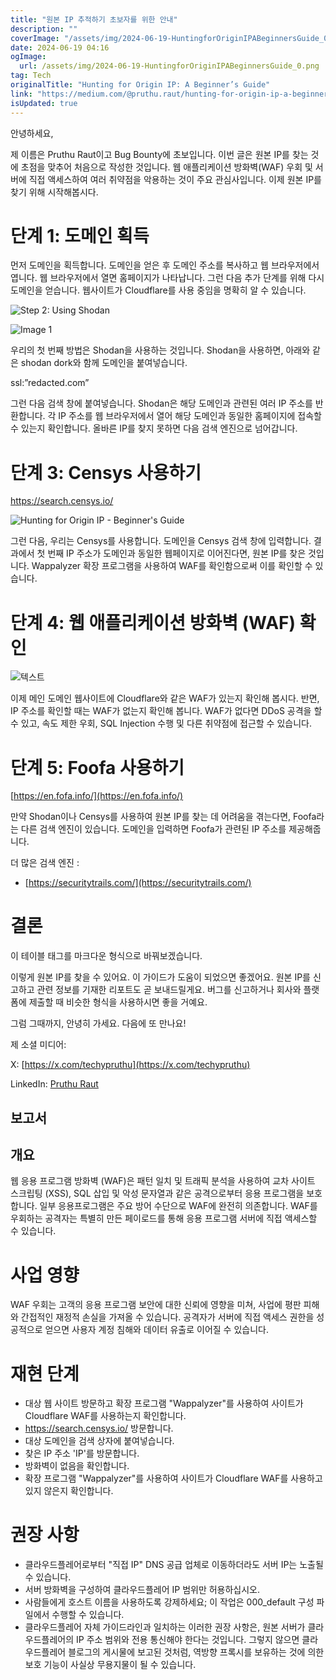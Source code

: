```yaml
---
title: "원본 IP 추적하기 초보자를 위한 안내"
description: ""
coverImage: "/assets/img/2024-06-19-HuntingforOriginIPABeginnersGuide_0.png"
date: 2024-06-19 04:16
ogImage: 
  url: /assets/img/2024-06-19-HuntingforOriginIPABeginnersGuide_0.png
tag: Tech
originalTitle: "Hunting for Origin IP: A Beginner’s Guide"
link: "https://medium.com/@pruthu.raut/hunting-for-origin-ip-a-beginners-guide-70235f3dd415"
isUpdated: true
---
```






안녕하세요,

제 이름은 Pruthu Raut이고 Bug Bounty에 초보입니다. 이번 글은 원본 IP를 찾는 것에 초점을 맞추어 처음으로 작성한 것입니다. 웹 애플리케이션 방화벽(WAF) 우회 및 서버에 직접 액세스하여 여러 취약점을 악용하는 것이 주요 관심사입니다. 이제 원본 IP를 찾기 위해 시작해봅시다.

# 단계 1: 도메인 획득

먼저 도메인을 획득합니다. 도메인을 얻은 후 도메인 주소를 복사하고 웹 브라우저에서 엽니다. 웹 브라우저에서 열면 홈페이지가 나타납니다. 그런 다음 추가 단계를 위해 다시 도메인을 얻습니다. 웹사이트가 Cloudflare를 사용 중임을 명확히 알 수 있습니다.

<div class="content-ad"></div>


![Step 2: Using Shodan](https://www.shodan.io/)

![Image 1](/assets/img/2024-06-19-HuntingforOriginIPABeginnersGuide_1.png)


<div class="content-ad"></div>

우리의 첫 번째 방법은 Shodan을 사용하는 것입니다. Shodan을 사용하면, 아래와 같은 shodan dork와 함께 도메인을 붙여넣습니다.

ssl:”redacted.com”

그런 다음 검색 창에 붙여넣습니다. Shodan은 해당 도메인과 관련된 여러 IP 주소를 반환합니다. 각 IP 주소를 웹 브라우저에서 열어 해당 도메인과 동일한 홈페이지에 접속할 수 있는지 확인합니다. 올바른 IP를 찾지 못하면 다음 검색 엔진으로 넘어갑니다.

# 단계 3: Censys 사용하기

<div class="content-ad"></div>

https://search.censys.io/

![Hunting for Origin IP - Beginner's Guide](/assets/img/2024-06-19-HuntingforOriginIPABeginnersGuide_2.png)

그런 다음, 우리는 Censys를 사용합니다. 도메인을 Censys 검색 창에 입력합니다. 결과에서 첫 번째 IP 주소가 도메인과 동일한 웹페이지로 이어진다면, 원본 IP를 찾은 것입니다. Wappalyzer 확장 프로그램을 사용하여 WAF를 확인함으로써 이를 확인할 수 있습니다.

# 단계 4: 웹 애플리케이션 방화벽 (WAF) 확인

<div class="content-ad"></div>

![텍스트](/assets/img/2024-06-19-HuntingforOriginIPABeginnersGuide_3.png)

이제 메인 도메인 웹사이트에 Cloudflare와 같은 WAF가 있는지 확인해 봅시다. 반면, IP 주소를 확인할 때는 WAF가 없는지 확인해 봅니다. WAF가 없다면 DDoS 공격을 할 수 있고, 속도 제한 우회, SQL Injection 수행 및 다른 취약점에 접근할 수 있습니다.

# 단계 5: Foofa 사용하기

[https://en.fofa.info/](https://en.fofa.info/)

<div class="content-ad"></div>

만약 Shodan이나 Censys를 사용하여 원본 IP를 찾는 데 어려움을 겪는다면, Foofa라는 다른 검색 엔진이 있습니다. 도메인을 입력하면 Foofa가 관련된 IP 주소를 제공해줍니다.

더 많은 검색 엔진 :

- [https://securitytrails.com/](https://securitytrails.com/)

# 결론

<div class="content-ad"></div>

이 테이블 태그를 마크다운 형식으로 바꿔보겠습니다.

이렇게 원본 IP를 찾을 수 있어요. 이 가이드가 도움이 되었으면 좋겠어요. 원본 IP를 신고하고 관련 정보를 기재한 리포트도 곧 보내드릴게요. 버그를 신고하거나 회사와 플랫폼에 제출할 때 비슷한 형식을 사용하시면 좋을 거예요.

그럼 그때까지, 안녕히 가세요. 다음에 또 만나요!

제 소셜 미디어:

X: [https://x.com/techypruthu](https://x.com/techypruthu)

<div class="content-ad"></div>

LinkedIn: [Pruthu Raut](https://www.linkedin.com/in/pruthu-raut-89260a26a/)

## 보고서

## 개요

웹 응용 프로그램 방화벽 (WAF)은 패턴 일치 및 트래픽 분석을 사용하여 교차 사이트 스크립팅 (XSS), SQL 삽입 및 악성 문자열과 같은 공격으로부터 응용 프로그램을 보호합니다. 일부 응용프로그램은 주요 방어 수단으로 WAF에 완전히 의존합니다. WAF를 우회하는 공격자는 특별히 만든 페이로드를 통해 응용 프로그램 서버에 직접 액세스할 수 있습니다.

<div class="content-ad"></div>

# 사업 영향

WAF 우회는 고객의 응용 프로그램 보안에 대한 신뢰에 영향을 미쳐, 사업에 평판 피해와 간접적인 재정적 손실을 가져올 수 있습니다. 공격자가 서버에 직접 액세스 권한을 성공적으로 얻으면 사용자 계정 침해와 데이터 유출로 이어질 수 있습니다.

# 재현 단계

- 대상 웹 사이트 방문하고 확장 프로그램 "Wappalyzer"를 사용하여 사이트가 Cloudflare WAF를 사용하는지 확인합니다.
- https://search.censys.io/ 방문합니다.
- 대상 도메인을 검색 상자에 붙여넣습니다.
- 찾은 IP 주소 'IP'를 방문합니다.
- 방화벽이 없음을 확인합니다.
- 확장 프로그램 "Wappalyzer"를 사용하여 사이트가 Cloudflare WAF를 사용하고 있지 않은지 확인합니다.

<div class="content-ad"></div>

# 권장 사항

- 클라우드플레어로부터 "직접 IP" DNS 공급 업체로 이동하더라도 서버 IP는 노출될 수 있습니다.
- 서버 방화벽을 구성하여 클라우드플레어 IP 범위만 허용하십시오.
- 사람들에게 호스트 이름을 사용하도록 강제하세요; 이 작업은 000_default 구성 파일에서 수행할 수 있습니다.
- 클라우드플레어 자체 가이드라인과 일치하는 이러한 권장 사항은, 원본 서버가 클라우드플레어의 IP 주소 범위와 전용 통신해야 한다는 것입니다. 그렇지 않으면 클라우드플레어 블로그의 게시물에 보고된 것처럼, 역방향 프록시를 보유하는 것에 의한 보호 기능이 사실상 무용지물이 될 수 있습니다.